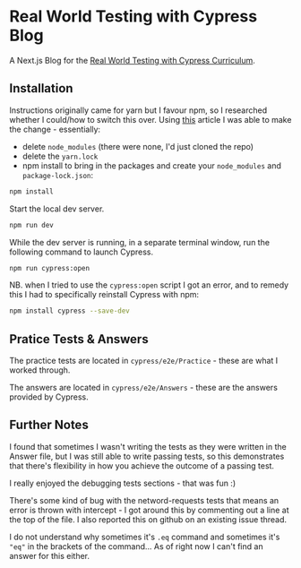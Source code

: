 # Real World Testing with Cypress Blog

A Next.js Blog for the [Real World Testing with Cypress Curriculum](https://github.com/cypress-io/cypress-realworld-testing-blog).

## Installation

Instructions originally came for yarn but I favour npm, so I researched whether I could/how to switch this over. Using [this](https://ncoughlin.com/posts/switching-yarn-npm/) article I was able to make the change - essentially:

- delete `node_modules` (there were none, I'd just cloned the repo)
- delete the `yarn.lock`
- npm install to bring in the packages and create your `node_modules` and `package-lock.json`:

```bash
npm install
```

Start the local dev server.

```bash
npm run dev
```

While the dev server is running, in a separate terminal window, run the following command to launch Cypress.

```bash
npm run cypress:open
```

NB. when I tried to use the `cypress:open` script I got an error, and to remedy this I had to specifically reinstall Cypress with npm:

```bash
npm install cypress --save-dev
```

## Pratice Tests & Answers

The practice tests are located in `cypress/e2e/Practice` - these are what I worked through.

The answers are located in `cypress/e2e/Answers` - these are the answers provided by Cypress.

## Further Notes

I found that sometimes I wasn't writing the tests as they were written in the Answer file, but I was still able to write passing tests, so this demonstrates that there's flexibility in how you achieve the outcome of a passing test.

I really enjoyed the debugging tests sections - that was fun :)

There's some kind of bug with the netword-requests tests that means an error is thrown with intercept - I got around this by commenting out a line at the top of the file. I also reported this on github on an existing issue thread.

I do not understand why sometimes it's `.eq` command and sometimes it's `"eq"` in the brackets of the command... As of right now I can't find an answer for this either.
